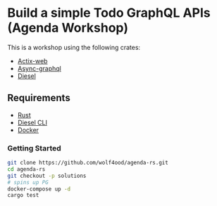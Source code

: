 # Build a simple Todo GraphQL APIs (Agenda Workshop)

This is a workshop using the following crates:

- [Actix-web](https://actix.rs/)
- [Async-graphql](https://async-graphql.github.io/async-graphql/en/introduction.html)
- [Diesel](https://diesel.rs/guides/getting-started)



## Requirements

- [Rust](https://www.rust-lang.org/tools/install)
- [Diesel CLI](https://diesel.rs/guides/getting-started/)
- [Docker](https://www.docker.com/get-started)


### Getting Started

```bash
git clone https://github.com/wolf4ood/agenda-rs.git
cd agenda-rs
git checkout -p solutions
# spins up PG
docker-compose up -d 
cargo test
```

